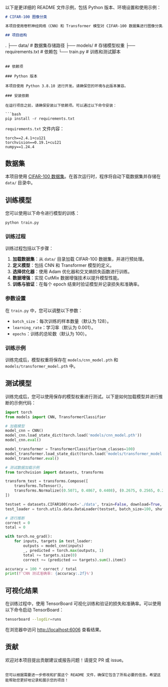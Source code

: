 以下是更详细的 README 文件示例，包括 Python 版本、环境设置和使用示例：

```markdown
# CIFAR-100 图像分类

本项目使用卷积神经网络（CNN）和 Transformer 模型对 CIFAR-100 数据集进行图像分类。通过数据增强技术（如 CutMix）提高模型的性能。

## 项目结构

```
.
├── data/               # 数据集存储路径
├── models/             # 存储模型权重
├── requirements.txt    # 依赖包
└── train.py            # 训练和测试脚本
```

## 依赖项

### Python 版本

本项目使用 Python 3.8.10 进行开发。请确保您的环境与此版本兼容。

### 安装依赖

在运行项目之前，请确保安装以下依赖项。可以通过以下命令安装：

```bash
pip install -r requirements.txt
```

`requirements.txt` 文件内容：

```
torch==2.4.1+cu121
torchvision==0.19.1+cu121
numpy==1.24.4

```

## 数据集

本项目使用 [CIFAR-100 数据集](https://www.cs.toronto.edu/~kriz/cifar.html)。在首次运行时，程序将自动下载数据集并存储在 `data/` 目录中。

## 训练模型

您可以使用以下命令进行模型的训练：

```bash
python train.py
```

### 训练过程

训练过程包括以下步骤：

1. **加载数据集**：从 `data/` 目录加载 CIFAR-100 数据集，并进行预处理。
2. **定义模型**：包括 CNN 和 Transformer 模型的定义。
3. **选择优化器**：使用 Adam 优化器和交叉熵损失函数进行训练。
4. **数据增强**：实现 CutMix 数据增强技术以提升模型性能。
5. **训练与验证**：在每个 epoch 结束时验证模型并记录损失和准确率。

### 参数设置

在 `train.py` 中，您可以调整以下参数：

- `batch_size`：每次训练的样本数量（默认为 128）。
- `learning_rate`：学习率（默认为 0.001）。
- `epochs`：训练的总轮数（默认为 100）。

### 训练示例

训练完成后，模型权重将保存在 `models/cnn_model.pth` 和 `models/transformer_model.pth` 中。

## 测试模型

训练完成后，您可以使用保存的模型权重进行测试。以下是如何加载模型并进行推断的示例代码：

```python
import torch
from models import CNN, TransformerClassifier

# 加载模型
model_cnn = CNN()
model_cnn.load_state_dict(torch.load('models/cnn_model.pth'))
model_cnn.eval()

model_transformer = TransformerClassifier(num_classes=100)
model_transformer.load_state_dict(torch.load('models/transformer_model.pth'))
model_transformer.eval()

# 测试数据加载示例
from torchvision import datasets, transforms

transform_test = transforms.Compose([
    transforms.ToTensor(),
    transforms.Normalize((0.5071, 0.4867, 0.4408), (0.2675, 0.2565, 0.2761)),
])

testset = datasets.CIFAR100(root='./data', train=False, download=True, transform=transform_test)
test_loader = torch.utils.data.DataLoader(testset, batch_size=100, shuffle=False)

# 进行推断
correct = 0
total = 0

with torch.no_grad():
    for inputs, targets in test_loader:
        outputs = model_cnn(inputs)
        _, predicted = torch.max(outputs, 1)
        total += targets.size(0)
        correct += (predicted == targets).sum().item()

accuracy = 100 * correct / total
print(f'CNN 测试准确率: {accuracy:.2f}%')
```

## 可视化结果

在训练过程中，使用 TensorBoard 可视化训练和验证的损失和准确率。可以使用以下命令启动 TensorBoard：

```bash
tensorboard --logdir=runs
```

在浏览器中访问 [http://localhost:6006](http://localhost:6006) 查看结果。

## 贡献

欢迎对本项目提出贡献建议或报告问题！请提交 PR 或 issue。


```

您可以根据需要进一步修改和扩展这个 README 文件，确保它包含了所有必要的信息。希望这能帮助您更好地记录和展示您的项目！